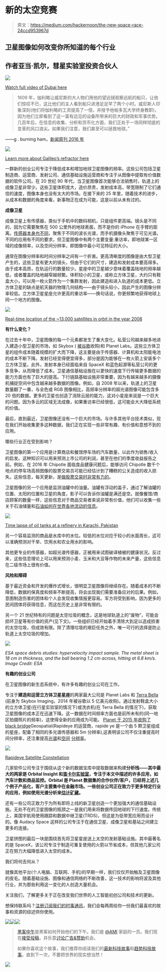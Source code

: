 # 新的太空竞赛

> 原文：<https://medium.com/hackernoon/the-new-space-race-24ccd953967d>

## 卫星图像如何改变你所知道的每个行业

## 作者亚当·凯尔，彗星实验室投资合伙人

![](img/86f66787ef263f341d89e49ce2cea6f3.png)

[Watch full video of Dubai here](https://www.youtube.com/watch?v=JDUOQjNZEp4)

> 1609 年，伽利略让威尼斯的大人物们用他的望远镜观察远航的船只，让他们惊叹不已，这比他们的主人看到船只进港足足早了两个小时。威尼斯人印象深刻(他们将伽利略的工资提高了一倍，并授予他帕多瓦大学终身教职)，因为他们立即看到了这一富有远见的设备所带来的巨大的财政和军事优势。几百年后，在信息的收集、分析和货币化方面，我们正处于一场同样彻底的变革的风口浪尖。如果我们注意，我们甚至可以拯救地球。”

——g . burning ham，[新闻周刊 2016 年](http://www.newsweek.com/2016/09/16/why-satellite-imaging-next-big-thing-496443.html)

![](img/3c897f684233093513a413e003c15055.png)

[Learn more about Galileo’s refractor here](http://amazingspace.org/resources/explorations/groundup/lesson/scopes/galileo/)

一群新的创业公司专注于降低成本和增加地球卫星图像的频率。这些公司包括卫星制造商、运营商、发射公司、通信基础设施运营商和专注于从图像中提取有价值数据的软件公司。在 20 世纪 90 年代，当卫星图像首次能够合法销售时，轨道上的成像卫星非常少。这些卫星体积庞大，造价昂贵，发射成本高，带宽限制了它们通信的速度，图像本身也没有太大的市场。在接下来的 25 年里，随着技术的进步，从成本和数据的角度来看，新事物正在成为可能，这是以前从未有过的。

**成像卫星**

成像卫星上有传感器，类似于手机中的数码相机，只是组件更高端。镜头是不同的，因为它需要聚焦在 500 公里外的地球表面，而不是你的 iPhone 在手臂的距离。[传感器本身也不同](http://www.space.com/19557-nasa-tdrs-communications-satellites-infographic.html)，聚焦于不同的波长光谱，而手机摄像头聚焦于可见光谱。不同的应用有不同的要求，但卫星图像中有两个主要变量:重访率，即地球某一区域的成像频率，以及空间分辨率，即图像中最小可见特征的大小。

通常在图像分辨率和时间分辨率之间有一个折衷。更高清晰度的图像是由大型卫星产生的，这些卫星有更大的镜头，但由于它们的尺寸，建造和发射成本要高得多。由于成本高昂，在轨运行的数量较少。星座中的卫星越少意味着覆盖陆地的频率越低，或者覆盖的陆地越窄越频繁。体积较小的卫星，或称立方体卫星，大约只有鞋盒大小，可以用一枚火箭作为一个集群发射，因此建造和进入轨道的成本更低。立方体卫星的缺点是航天器的物理几何结构——由于镜头较小，因此产生的图像分辨率较低。立方体卫星星座允许更高的重访率——换句话说，你更频繁地获得地球上同一个地方的图像。

![](img/e240271076d72e369acf98377d877b69.png)

[Real-time location of the ~13,000 satellites in orbit in the year 2008](https://www.youtube.com/watch?v=ydbbd-4oEds)

**有什么变化？**

在过去十年中，卫星图像的每一个元素都发生了重大变化。私营公司越来越多地进入建造小型卫星的市场，如 Skybox ( [被谷歌](http://www.wsj.com/articles/amid-stratospheric-valuations-google-unearths-a-deal-with-skybox-1402864823)收购)和 Planet Labs。这些立方体卫星的组件成本随着规模的扩大而下降，这主要是由于传感器、计算机和太阳能电池的成本不断下降。发射已经变得便宜得多，部分是因为能够在一枚火箭上安装多个立方体卫星。此外，发射本身已经面临来自 SpaceX 和蓝色起源等私营公司的更多竞争，从而降低了成本。卫星通信基础设施在以更快的速度下行传输更多数据的能力方面也有了巨大的提高。下行链路基础设施非常重要，因为有越来越多的摄像机捕捉空间中包含越来越多数据的图像。例如，自 2008 年以来，轨道上的卫星数量翻了一番，与全色或 RGB 图像相比，高频率分辨率的超光谱图像可能包含多 20 倍的数据。更多的卫星也创造了消除云层的能力，这对小星座来说是一个巨大的问题。因为多云的区域无法成像，如果重访率已经很低，这可能会大大降低系统的价值。

最后，直到最近，卫星图像还没有一个巨大的市场。与许多其他平台技术类似，现在我们开始收集更多这种数据，我们正在实现一些非常有趣、有价值和意想不到的应用。

哪些行业正在受到影响？

卫星图像的第一个应用是计算商店和餐馆停车场的汽车数量，以此作为销售/收入的启发。这种知识可以用来预测上市公司的利润，甚至在他们的季度收益报告之前。例如，在 2016 年 Chipotle 面临食品健康问题后，能够访问 Chipotle 数千个地点的停车场高频图像的股票交易员可能已经估计到了糟糕的公关造成的收入损失。这些信息，每天更新，是[做股票交易时非常有力的](/@orbital_insight/chipotle-traffic-declines-at-slower-pace-in-february-march-compared-to-december-january-2e8d705581b8#.lp3ndhu3z)。

卫星图像的另一个应用是监测油罐中的油量。油罐有浮动的盖子，通过了解油罐的位置、太阳的位置和卫星的角度，影子可以告诉你油罐是满还是空。就像餐馆/商店顾客的数量一样，这些信息对于商品交易者来说非常有价值，他们可以收集一些关于石油储量和[石油如何在世界各地流动的信息](/from-the-macroscope/bringing-transparency-to-oil-supply-in-closed-economies-9bec49e8da2b#.s8c3napwb)。

![](img/196bb2ab714682e994bc9523720e502c.png)

[Time lapse of oil tanks at a refinery in Karachi, Pakistan](https://www.youtube.com/watch?v=7yXVEO5ywTo)

另一个容易监测的商品是水库中的水位。较低的水位对应于较小的水面周长，这可以准确预测对干旱、饮用水和农业用水的影响。

其他更专业的传感器，如超光谱传感器，正被用来试图破译植被的健康状况。反过来，这些信息理论上可以用来预测小麦、玉米和大豆等作物的未来产量，这些信息在二级市场上很有价值。

**风险和障碍**

基于最近资金和开发的爆炸式增长，很明显卫星图像将继续存在。随着成本的不断降低，数据的保真度和频率不断提高，将会出现我们需要准备应对的后果。例如，意图制造伤害的团体和个人会发现收集情报更容易。军方将受到影响，因为更多的民间团体将获得信息，而这在历史上是非常有限的。

另一个 21 世纪特有的问题是太空垃圾的概念，这是地球轨道上的“废物”，可能会损坏卫星等有价值的资产(见下文)。一些组织已经开始着手清除大到足以造成损害的太空垃圾，但成效有限。除了清理垃圾的艰巨任务之外，唯一可行的选择是防止轨道上太空垃圾的增加。

![](img/5f8efe8a0406daad334013e2a63ae3ca.png)

*ESA space debris studies: hypervelocity impact sample. The metal sheet is 18 cm in thickness, and the ball bearing 1.2 cm across, hitting at 6.8 km/s. Image Credit: ESA*

**有趣的创业公司**

在卫星图像的新生态系统中，有许多有趣的创业公司在工作。

专注于**建造和运营立方体卫星星座**的两家最大公司是 Planet Labs 和 [Terra Bella](https://terrabella.google.com/?s=about-us&c=about-satellites) (前身为 Skybox Imaging，2014 年被谷歌以 5 亿美元收购)。通过发射鞋盒大小的立方体卫星(在行星实验室的情况下)或洗衣机(在 Terra Bella 的情况下)，获取卫星图像的成本正在迅速下降。这一数据在时间频率方面也是前所未有的(同一地区拍摄照片的频率)，这使得全新的应用成为可能。 [Planet 于 2015 年收购了 black bridge](https://www.planet.com/pulse/blackbridge/)Geospatial(Rapideye 的运营商，rapide ye 是一个由 5 颗卫星组成的星座，配备了相同的多光谱传感器和 5m 分辨率),这表明该公司不仅注重提高时间分辨率，还注重提高[光谱](http://www.satimagingcorp.com/satellite-sensors/other-satellite-sensors/rapideye/)和[空间](https://www.youtube.com/watch?v=ovPULctoQGs) [分辨率](https://en.wikipedia.org/wiki/RapidEye)。

![](img/fde9f87bc89388734020f89d523a27b6.png)

[Rapideye Satellite Constellation](https://www.youtube.com/watch?v=ovPULctoQGs)

几家软件公司专注于围绕从这个新的数据宝库中提取数据来构建**分析栈——其中最大的两家是 Orbital Insight 和[笛卡尔实验室](http://www.descarteslabs.com/)，专注于本文中描述的许多应用，如汽车计数和商品监控。Orbital 是 Planet 数据集的合作伙伴/客户，已经将上述几个例子产品化，客户主要集中在金融市场。一些创业公司正在致力于更多特定行业的应用，例如使用光谱分析来[估计矿藏](https://www.gislounge.com/five-applications-of-satellite-data/)。**

还有一些公司正致力于为所有即将上线的新卫星创造一个更加强大的通信基础设施。无处不在的卫星图像的瓶颈之一是我们用来将数据传回地球的下行速度。传统上，美国宇航局使用跟踪和数据中继卫星(TRDS)，但这是为低带宽应用而设计的。像 Audacy Space 这样的公司专注于在通信卫星、成像卫星和基站之间建立更多的连接。

卫星拼图的最后一块是围绕首先将卫星星座送上太空的发射基础设施。其中最著名的是 SpaceX，该公司专注于制造可重复使用的火箭以节省成本，但其他几家公司正在努力大幅降低进入太空的成本。

我们将何去何从？

就像其他平台(个人电脑、互联网、手机)的早期一样，我们仅仅开始触及卫星图像的皮毛。随着基础设施、图像和通信网络的不断改善，这一技术的影响将波及其他行业，并为那些利用这一变化的人创造大量机会。

关注我们，了解更多关于正在改变我们世界的人工智能初创公司和技术的更新。

想保持联系吗？[注册订阅我们的时事通讯](http://cometlabs.us12.list-manage1.com/subscribe?u=2a5072861b52658a9323c15b1&id=b2eb297788)，我们会每两周给你一份我们最喜欢的故事和资源的综述供你使用。

[![](img/50ef4044ecd4e250b5d50f368b775d38.png)](http://bit.ly/HackernoonFB)[![](img/979d9a46439d5aebbdcdca574e21dc81.png)](https://goo.gl/k7XYbx)[![](img/2930ba6bd2c12218fdbbf7e02c8746ff.png)](https://goo.gl/4ofytp)

> [黑客中午](http://bit.ly/Hackernoon)是黑客如何开始他们的下午。我们是 [@AMI](http://bit.ly/atAMIatAMI) 家庭的一员。我们现在[接受投稿](http://bit.ly/hackernoonsubmission)，并乐意[讨论广告&赞助](mailto:partners@amipublications.com)机会。
> 
> 如果你喜欢这个故事，我们推荐你阅读我们的[最新科技故事](http://bit.ly/hackernoonlatestt)和[趋势科技故事](https://hackernoon.com/trending)。直到下一次，不要把世界的现实想当然！

![](img/be0ca55ba73a573dce11effb2ee80d56.png)